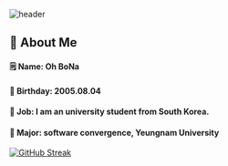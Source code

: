 ![header](https://capsule-render.vercel.app/api?type=Venom&color=gradient&section=header&fontColor=000000&text=BoNa's%20repository)

## 👀 About Me
#### :spiral_notepad: Name: Oh BoNa
#### :cake: Birthday: 2005.08.04
#### :raised_hands: Job: I am an university student from South Korea.
#### :school: Major: software convergence, Yeungnam University

[![GitHub Streak](https://streak-stats.demolab.com?user=BoNa&theme=ambient-gradient)](https://git.io/streak-stats)
